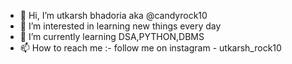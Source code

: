 - 👋 Hi, I’m  utkarsh bhadoria aka @candyrock10
- 👀 I’m interested in learning new things every day
- 🌱 I’m currently learning DSA,PYTHON,DBMS
- 📫 How to reach me :- follow me on instagram - utkarsh_rock10

<!---
candyrock10/candyrock10 is a ✨ special ✨ repository because its `README.md` (this file) appears on your GitHub profile.
You can click the Preview link to take a look at your changes.
--->
